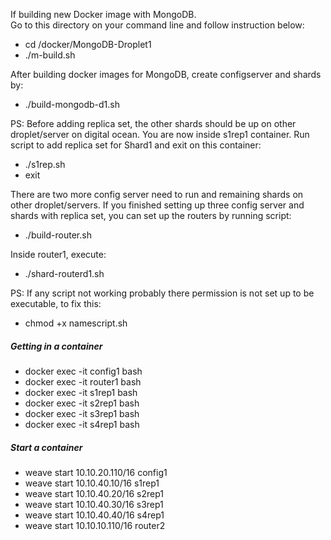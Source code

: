 If building new Docker image with MongoDB. \
Go to this directory on your command line and follow instruction below:

- cd /docker/MongoDB-Droplet1
- ./m-build.sh

After building docker images for MongoDB, create configserver and shards by:

- ./build-mongodb-d1.sh

PS: Before adding replica set, the other shards should be up on other droplet/server on digital ocean.
You are now inside s1rep1 container. Run script to add replica set for Shard1 and exit on this container:

- ./s1rep.sh
- exit 

There are two more config server need to run and remaining shards on other droplet/servers. If you finished setting up three config server and shards with replica set, you can set up the routers by running script:

- ./build-router.sh

Inside router1, execute:

- ./shard-routerd1.sh

PS: If any script not working probably there permission is not set up to be executable, to fix this:

- chmod +x namescript.sh

##### Getting in a container
- docker exec -it config1 bash
- docker exec -it router1 bash
- docker exec -it s1rep1 bash
- docker exec -it s2rep1 bash
- docker exec -it s3rep1 bash
- docker exec -it s4rep1 bash

##### Start a container
- weave start 10.10.20.110/16 config1
- weave start 10.10.40.10/16 s1rep1
- weave start 10.10.40.20/16 s2rep1
- weave start 10.10.40.30/16 s3rep1
- weave start 10.10.40.40/16 s4rep1
- weave start 10.10.10.110/16 router2




